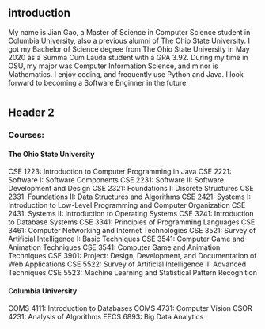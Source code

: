 ## introduction
  My name is Jian Gao, a Master of Science in Computer Science student in Columbia University, also a previous alumni of The Ohio State University. I got my Bachelor of Science degree from The Ohio State University in May 2020 as a Summa Cum Lauda student with a GPA 3.92. During my time in OSU, my major was Computer Information Science, and minor is Mathematics.
  I enjoy coding, and frequently use Python and Java. I look forward to becoming a Software Enginner in the future.


# 
## Header 2
### Courses:
#### The Ohio State University
  CSE 1223: Introduction to Computer Programming in Java
  CSE 2221: Software I: Software Components
  CSE 2231: Software II: Software Development and Design
  CSE 2321: Foundations I: Discrete Structures
  CSE 2331: Foundations II: Data Structures and Algorithms
  CSE 2421: Systems I: Introduction to Low-Level Programming and Computer Organization
  CSE 2431: Systems II: Introduction to Operating Systems
  CSE 3241: Introduction to Database Systems
  CSE 3341: Principles of Programming Languages
  CSE 3461: Computer Networking and Internet Technologies
  CSE 3521: Survey of Artificial Intelligence I: Basic Techniques
  CSE 3541: Computer Game and Animation Techniques
  CSE 3541: Computer Game and Animation Techniques
  CSE 3901: Project: Design, Development, and Documentation of Web Applications
  CSE 5522: Survey of Artificial Intelligence II: Advanced Techniques
  CSE 5523: Machine Learning and Statistical Pattern Recognition
#### Columbia University
  COMS 4111: Introduction to Databases
  COMS 4731: Computer Vision
  CSOR 4231: Analysis of Algorithms
  EECS 6893: Big Data Analytics


